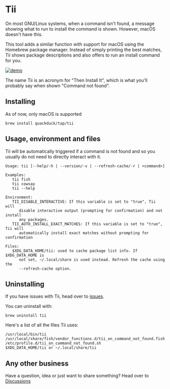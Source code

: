 # Tii

On most GNU/Linux systems, when a command isn't found, a message showing what
to run to install the command is shown. However, macOS doesn't have
this. 

This tool adds a similar function with support for macOS using
the Homebrew package manager. Instead of simply printing the best matches, Tii shows package
descriptions and also offers to run an install command for you.

[comment]: <> ([![asciicast]&#40;https://asciinema.org/a/382511.svg&#41;]&#40;https://asciinema.org/a/382511?autoplay=1&speed=2&#41;)

<a href="https://asciinema.org/a/592995?autoplay=1&speed=2" target="_blank">
<img src="https://asciinema.org/a/592995.svg" alt="demo">
</a>

The name Tii is an acronym for "Then Install It", which is what you'll probably say when shown "Command not found".

## Installing
As of now, only macOS is supported
```shell
brew install quackduck/tap/tii
```

## Usage, environment and files

Tii will be automatically triggered if a command is not found and so you usually do not need to directly interact with it.

```text
Usage: tii [--help/-h | --version/-v | --refresh-cache/-r | <command>]

Examples:
   tii fish
   tii cowsay
   tii --help

Environment:
   TII_DISABLE_INTERACTIVE: If this variable is set to "true", Tii will
      disable interactive output (prompting for confirmation) and not install
      any packages.
   TII_AUTO_INSTALL_EXACT_MATCHES: If this variable is set to "true", Tii will
      automatically install exact matches without prompting for confirmation

Files:
   $XDG_DATA_HOME/tii: used to cache package list info. If $XDG_DATA_HOME is
      not set, ~/.local/share is used instead. Refresh the cache using the
      --refresh-cache option.
```

## Uninstalling
If you have issues with Tii, head over to [issues](https://github.com/quackduck/tii/issues).

You can uninstall with:
```shell
brew uninstall tii
```

Here's a list of all the files Tii uses:
```text
/usr/local/bin/tii
/usr/local/share/fish/vendor_functions.d/tii_on_command_not_found.fish
/etc/profile.d/tii_on_command_not_found.sh
$XDG_DATA_HOME/tii or ~/.local/share/tii
```

## Any other business
Have a question, idea or just want to share something? Head over to [Discussions](https://github.com/quackduck/uniclip/discussions)
